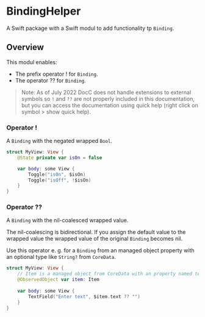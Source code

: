 # BindingHelper

A Swift package with a Swift modul to add functionality tp `Binding`.

## Overview

This modul enables:

- The prefix operator ! for `Binding`.
- The operator ?? for `Binding`.

> Note: As of July 2022 DocC does not handle extensions to external symbols so `!` and `??` are not properly included in this documentation, but you can access the documentation using quick help (right click on symbol > show quick help).

### Operator !

A `Binding` with the negated wrapped `Bool`.

```swift
struct MyView: View {
    @State private var isOn = false

    var body: some View {
        Toggle("isOn", $isOn)
        Toggle("isOff", !$isOn)
    }
}
```

### Operator ??

A `Binding` with the nil-coalesced wrapped value.

The nil-coalescing is bidirectional. If you assign the default value to the wrapped value the wrapped value of the original `Binding` becomes nil.

Use this operator e. g. for a `Binding` from an managed object property with an optional type like `String?` from `CoreData`.

```swift
struct MyView: View {
    // Item is a managed object from CoreData with an property named text of type String?
    @ObservedObject var item: Item
   
    var body: some View {
        TextField("Enter text", $item.text ?? "")
    }
}
```
